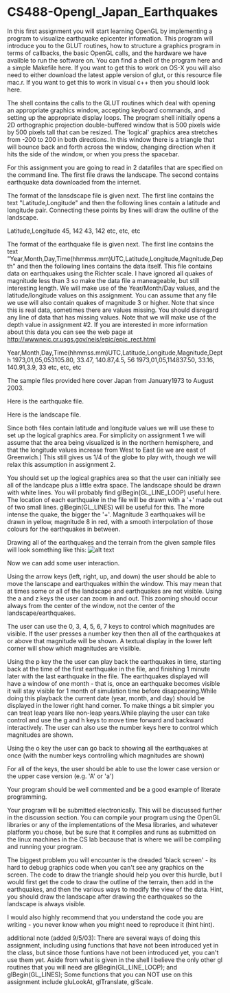 # CS488-Opengl_Japan_Earthquakes
In this first assignment you will start learning OpenGL by implementing a program to visualize earthquake epicenter information. This program will introduce you to the GLUT routines, how to structure a graphics program in terms of callbacks, the basic OpenGL calls, and the hardware we have availble to run the software on.
You can find a shell of the program here and a simple Makefile here. If you want to get this to work on OS-X you will also need to either download the latest apple version of glut, or this resource file mac.r. If you want to get this to work in visual c++ then you should look here.

The shell contains the calls to the GLUT routines which deal with opening an appropriate graphics window, accepting keyboard commands, and setting up the appropriate display loops. The program shell initially opens a 2D orthographic projection double-buffered window that is 500 pixels wide by 500 pixels tall that can be resized. The 'logical' graphics area stretches from -200 to 200 in both directions. In this window there is a triangle that will bounce back and forth across the window, changing direction when it hits the side of the window, or when you press the spacebar.

For this assignment you are going to read in 2 datafiles that are specified on the command line. The first file draws the landscape. The second contains earthquake data downloaded from the internet.

The format of the lansdscape file is given next. The first line contains the text "Latitude,Longitude" and then the following lines contain a latitude and longitude pair. Connecting these points by lines will draw the outline of the landscape.

Latitude,Longitude
45, 142
43, 142
etc, etc, etc

The format of the earthquake file is given next.
The first line contains the text "Year,Month,Day,Time(hhmmss.mm)UTC,Latitude,Longitude,Magnitude,Depth" and then the following lines contains the data itself. This file contains data on earthquakes using the Richter scale. I have ignored all quakes of magnitude less than 3 so make the data file a maneageable, but still interesting length. We will make use of the Year/Month/Day values, and the latitude/longitude values on this assignment. You can assume that any file we use will also contain quakes of magnitude 3 or higher. Note that since this is real data, sometimes there are values missing. You should disregard any line of data that has missing values. Note that we will make use of the depth value in assignment #2. If you are interested in more information about this data you can see the web page at http://wwwneic.cr.usgs.gov/neis/epic/epic_rect.html

Year,Month,Day,Time(hhmmss.mm)UTC,Latitude,Longitude,Magnitude,Depth
1973,01,05,053105.80, 33.47, 140.87,4.5, 56
1973,01,05,114837.50, 33.16, 140.91,3.9, 33
etc, etc, etc

The sample files provided here cover Japan from January1973 to August 2003.

Here is the earthquake file.

Here is the landscape file.

Since both files contain latitude and longitude values we will use these to set up the logical graphics area. For simplicity on assignment 1 we will assume that the area being visualized is in the northern hemisphere, and that the longitude values increase from West to East (ie we are east of Greenwich.) This still gives us 1/4 of the globe to play with, though we will relax this assumption in assignment 2.

You should set up the logical graphics area so that the user can initially see all of the landcape plus a little extra space. The landscape should be drawn with white lines. You will probably find glBegin(GL_LINE_LOOP) useful here. The location of each earthquake in the file will be drawn with a '+' made out of two small lines. glBegin(GL_LINES) will be useful for this. The more intense the quake, the bigger the '+'. Magnitude 3 earthquakes will be drawn in yellow, magnitude 8 in red, with a smooth interpolation of those colours for the earthquakes in between.

Drawing all of the earthquakes and the terrain from the given sample files will look something like this:
![alt text]([https://www.evl.uic.edu/aej/488/code/hw1.jpg])


Now we can add some user interaction.

Using the arrow keys (left, right, up, and down) the user should be able to move the lanscape and earthquakes within the window. This may mean that at times some or all of the landscape and earthquakes are not visible. Using the a and z keys the user can zoom in and out. This zooming should occur always from the center of the window, not the center of the landscape/earthquakes.

The user can use the 0, 3, 4, 5, 6, 7 keys to control which magnitudes are visible. If the user presses a number key then then all of the earthquakes at or above that magnitude will be shown. A textual display in the lower left corner will show which magnitudes are visiible.

Using the p key the the user can play back the earthquakes in time, starting back at the time of the first earthquake in the file, and finishing 1 minute later with the last earthquake in the file. The earthquakes displayed will have a window of one month - that is, once an earthquake becomes visible it will stay visible for 1 month of simulation time before disappearing.While doing this playback the current date (year, month, and day) should be displayed in the lower right hand corner. To make things a bit simpler you can treat leap years like non-leap years.While playing the user can take control and use the g and h keys to move time forward and backward interactively. The user can also use the number keys here to control which magnitudes are shown.

Using the o key the user can go back to showing all the earthquakes at once (with the number keys controlling which magnitudes are shown)

For all of the keys, the user should be able to use the lower case version or the upper case version (e.g. 'A' or 'a')

Your program should be well commented and be a good example of literate programming.

Your program will be submitted electronically. This will be discussed further in the discussion section. You can compile your program using the OpenGL libraries or any of the implementations of the Mesa libraries, and whatever platform you chose, but be sure that it compiles and runs as submitted on the linux machines in the CS lab because that is where we will be compiling and running your program.

The biggest problem you will encounter is the dreaded 'black screen' - its hard to debug graphics code when you can't see any graphics on the screen. The code to draw the triangle should help you over this hurdle, but I would first get the code to draw the outline of the terrain, then add in the earthquakes, and then the various ways to modify the view of the data. Hint, you should draw the landscape after drawing the earthquakes so the landscape is always visible.

I would also highly recommend that you understand the code you are writing - you never know when you might need to reproduce it (hint hint).

additional note (added 9/5/03): There are several ways of doing this assignment, including using functions that have not been introduced yet in the class, but since those funtions have not been introduced yet, you can't use them yet. Aside from what is given in the shell I believe the only other gl routines that you will need are glBegin(GL_LINE_LOOP); and glBegin(GL_LINES); Some functions that you can NOT use on this assignment include gluLookAt, glTranslate, glScale.
